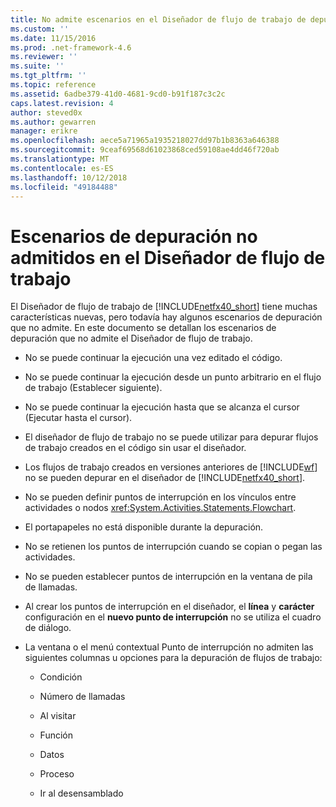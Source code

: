 ```yaml
---
title: No admite escenarios en el Diseñador de flujo de trabajo de depuración | Documentos de Microsoft
ms.custom: ''
ms.date: 11/15/2016
ms.prod: .net-framework-4.6
ms.reviewer: ''
ms.suite: ''
ms.tgt_pltfrm: ''
ms.topic: reference
ms.assetid: 6adbe379-41d0-4681-9cd0-b91f187c3c2c
caps.latest.revision: 4
author: steved0x
ms.author: gewarren
manager: erikre
ms.openlocfilehash: aece5a71965a1935218027dd97b1b8363a646388
ms.sourcegitcommit: 9ceaf69568d61023868ced59108ae4dd46f720ab
ms.translationtype: MT
ms.contentlocale: es-ES
ms.lasthandoff: 10/12/2018
ms.locfileid: "49184488"
---
```

# <a name="unsupported-debugging-scenarios-in-the-workflow-designer"></a>Escenarios de depuración no admitidos en el Diseñador de flujo de trabajo
El Diseñador de flujo de trabajo de [!INCLUDE[netfx40_short](../includes/netfx40-short-md.md)] tiene muchas características nuevas, pero todavía hay algunos escenarios de depuración que no admite. En este documento se detallan los escenarios de depuración que no admite el Diseñador de flujo de trabajo.  
  
-   No se puede continuar la ejecución una vez editado el código.  
  
-   No se puede continuar la ejecución desde un punto arbitrario en el flujo de trabajo (Establecer siguiente).  
  
-   No se puede continuar la ejecución hasta que se alcanza el cursor (Ejecutar hasta el cursor).  
  
-   El diseñador de flujo de trabajo no se puede utilizar para depurar flujos de trabajo creados en el código sin usar el diseñador.  
  
-   Los flujos de trabajo creados en versiones anteriores de [!INCLUDE[wf](../includes/wf-md.md)] no se pueden depurar en el diseñador de [!INCLUDE[netfx40_short](../includes/netfx40-short-md.md)].  
  
-   No se pueden definir puntos de interrupción en los vínculos entre actividades o nodos <xref:System.Activities.Statements.Flowchart>.  
  
-   El portapapeles no está disponible durante la depuración.  
  
-   No se retienen los puntos de interrupción cuando se copian o pegan las actividades.  
  
-   No se pueden establecer puntos de interrupción en la ventana de pila de llamadas.  
  
-   Al crear los puntos de interrupción en el diseñador, el **línea** y **carácter** configuración en el **nuevo punto de interrupción** no se utiliza el cuadro de diálogo.  
  
-   La ventana o el menú contextual Punto de interrupción no admiten las siguientes columnas u opciones para la depuración de flujos de trabajo:  
  
    -   Condición  
  
    -   Número de llamadas  
  
    -   Al visitar  
  
    -   Función  
  
    -   Datos  
  
    -   Proceso  
  
    -   Ir al desensamblado
